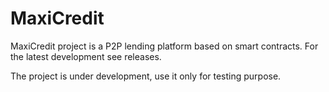 # MaxiCredit
MaxiCredit project is a P2P lending platform based on smart contracts.
For the latest development see releases.

The project is under development, use it only for testing purpose. 
